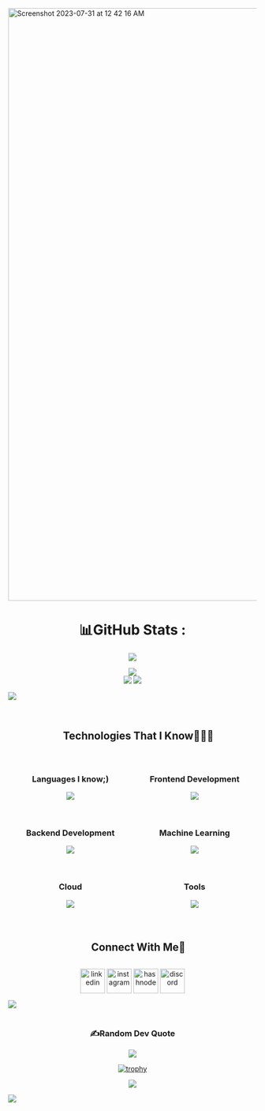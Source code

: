 <img width="1200" alt="Screenshot 2023-07-31 at 12 42 16 AM" src="https://github.com/karthik2603-theBrogrammer/karthik2603-theBrogrammer/assets/103726023/164cb4e1-a342-4898-bc26-4e8d48546681">




<center>

# 📊GitHub Stats :
![](http://github-profile-summary-cards.vercel.app/api/cards/profile-details?username=karthik2603-theBrogrammer&theme=solarized_dark)<br/>


![](https://github-readme-streak-stats.herokuapp.com/?user=karthik2603-theBrogrammer&theme=solarized-dark&hide_border=true)<br/>
![](http://github-profile-summary-cards.vercel.app/api/cards/stats?username=karthik2603-theBrogrammer&theme=solarized_dark)
![](http://github-profile-summary-cards.vercel.app/api/cards/productive-time?username=karthik2603-theBrogrammer&theme=solarized_dark&utcOffset=8)
</center>

<img src="https://user-images.githubusercontent.com/73097560/115834477-dbab4500-a447-11eb-908a-139a6edaec5c.gif"><br><br>
<!--h1 without bottom border-->
<div id="user-content-toc">
  <ul align="center">
    <summary><h2 style="display: inline-block">Technologies That I Know👨🏻‍💻</h2></summary>
  </ul>
</div>
<!--tech stack icons-->
<center>
<div style="display: flex; flex-wrap: wrap; justify-content: center; align-items:center">
  <div style="flex: 1; max-width: 300px; margin: 10px;">
    <h3 style="text-align: center;">Languages I know;)</h3>
    <p align="center">
      <a href="https://skillicons.dev">
        <img src="https://skillicons.dev/icons?i=c,python,js,ts&perline=6" />
      </a>
    </p>
  </div>
  <div style="flex: 1; max-width: 300px; margin: 10px;">
    <h3 style="text-align: center;display: flex; flex-wrap: wrap; justify-content: center; align-items:center">Frontend Development</h3>
    <p align="center">
      <a href="https://skillicons.dev">
        <img src="https://skillicons.dev/icons?i=nextjs,react,bootstrap,svelte,css,sass,figma,html,materialui,redux,tailwind,chakraui,shadcn&perline=6" />
      </a>
    </p>
  </div>
</div>
</center>

<div style="display: flex; flex-wrap: wrap; justify-content: center;">
  <div style="flex: 1; max-width: 300px; margin: 10px;">
    <h3 style="text-align: center;">Backend Development</h3>
    <p align="center">
      <a href="https://skillicons.dev">
        <img src="https://skillicons.dev/icons?i=nodejs,flask,django,express,firebase,mongodb,mysql,sqlite,postgresql,redis&perline=6" />
      </a>
    </p>
  </div>
  <div style="flex: 1; max-width: 300px; margin: 10px;">
    <h3 style="text-align: center;">Machine Learning</h3>
    <p align="center">
      <a href="https://skillicons.dev">
        <img src="https://skillicons.dev/icons?i=pytorch,fastapi,wasm&perline=6" />
      </a>
    </p>
    
  </div>
</div>

<div style="display: flex; flex-wrap: wrap; justify-content: center;">
  <div style="flex: 1; max-width: 300px; margin: 10px;">
    <h3 style="text-align: center;">Cloud</h3>
    <p align="center">
      <a href="https://skillicons.dev">
        <img src="https://skillicons.dev/icons?i=gcp,azure&perline=6" />
      </a>
    </p>
  </div>
  
  <div style="flex: 1; max-width: 300px; margin: 10px;">
    <h3 style="text-align: center;">Tools</h3>
    <p align="center">
      <a href="https://skillicons.dev">
        <img src="https://skillicons.dev/icons?i=vercel,postman,vscode,git,github,figma,latex,gitlab&perline=6" />
      </a>
    </p>
    
  </div>
</div>

<!-- Connect with me -->
<!--h2 without bottom border-->
<div id="user-content-toc">
  <ul align="center">
    <summary><h2 style="display: inline-block">Connect With Me🤝</h2></summary>
  </ul>
</div>

<!--icons and links-->

<p align="center">
<a href="https://www.linkedin.com/in/karthik-namboori-145238216/" target="blank"><img align="center" src="https://user-images.githubusercontent.com/88904952/234979284-68c11d7f-1acc-4f0c-ac78-044e1037d7b0.png" alt="linkedin" height="50" width="50" /></a>
<a href="" target="blank"></a> 
<a href="https://www.instagram.com/" target="blank"><img align="center" src="https://user-images.githubusercontent.com/88904952/234981169-2dd1e58f-4b7e-468c-8213-034ba62156c3.png" alt="instagram" height="50" width="50" /></a>
<a href="https://karthiknamboori.netlify.app/" target="blank"><img align="center" src="https://user-images.githubusercontent.com/88904952/234982196-562aea17-5532-4550-8c08-1c7cb994a541.png" alt="hashnode" height="50" width="50" /></a>
<a href="https://discord.gg" target="blank"><img align="center" src="https://user-images.githubusercontent.com/88904952/234982627-019fd336-6248-453c-9b05-97c13fd1d207.png" alt="discord" height="50" width="50" /></a>
</p>
<img src="https://user-images.githubusercontent.com/73097560/115834477-dbab4500-a447-11eb-908a-139a6edaec5c.gif"><br><br>

<center>


### ✍️Random Dev Quote
![](https://quotes-github-readme.vercel.app/api?type=vetical&theme=dark)

[![trophy](https://github-profile-trophy.vercel.app/?username=karthik2603-theBrogrammer)](https://github.com/ryo-ma/github-profile-trophy)

[![](https://visitcount.itsvg.in/api?id=karthik2603-theBrogrammer&icon=8&color=9)](https://visitcount.itsvg.in)

</center>
<img src="https://user-images.githubusercontent.com/73097560/115834477-dbab4500-a447-11eb-908a-139a6edaec5c.gif"><br><br>
